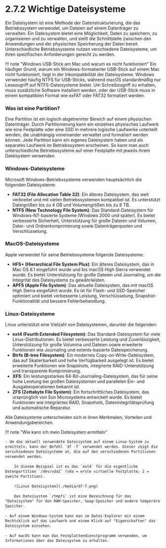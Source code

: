 # 2.7.2 Wichtige Dateisysteme

Ein Dateisystem ist eine Methode der Datenstrukturierung, die das Betriebssystem verwendet, um Dateien auf einem Datenträger zu verwalten. Ein Dateisystem bietet eine Möglichkeit, Daten zu speichern, zu organisieren und zu verwalten, und stellt die Schnittstelle zwischen den Anwendungen und der physischen Speicherung der Daten bereit. Unterschiedliche Betriebssysteme nutzen verschiedene Dateisysteme, um ihren spezifischen Anforderungen gerecht zu werden.

!!! note "Windows USB-Stick am Mac und warum es nicht funktioniert"
    Ein häufiger Grund, warum ein Windows-formatierter USB-Stick auf einem Mac nicht funktioniert, liegt in der Inkompatibilität der Dateisysteme. Windows verwendet häufig NTFS für USB-Sticks, während macOS standardmäßig nur Lesezugriff auf NTFS-Dateisysteme bietet. Um Schreibzugriff zu erhalten, muss zusätzliche Software installiert werden, oder der USB-Stick muss in einem kompatiblen Format wie exFAT oder FAT32 formatiert werden.

### Was ist eine Partition?

Eine Partition ist ein logisch abgetrennter Bereich auf einem physischen Datenträger. Durch Partitionierung kann ein einzelnes physisches Laufwerk wie eine Festplatte oder eine SSD in mehrere logische Laufwerke unterteilt werden, die unabhängig voneinander verwaltet und formatiert werden können. Jede Partition kann ein eigenes Dateisystem haben und als separates Laufwerk im Betriebssystem erscheinen. So kann man auch unterschiedliche Betriebssysteme auf einer Festplatte mit jeweils ihrem Dateisystem verwenden.

### Windows-Dateisysteme

Microsoft Windows-Betriebssysteme verwenden hauptsächlich die folgenden Dateisysteme:

- **FAT32 (File Allocation Table 32)**: Ein älteres Dateisystem, das weit verbreitet und mit vielen Betriebssystemen kompatibel ist. Es unterstützt Dateigrößen bis zu 4 GB und Volumengrößen bis zu 8 TB.
- **NTFS (New Technology File System)**: Das Standard-Dateisystem für Windows-NT-basierte Systeme (Windows 2000 und später). Es bietet verbesserte Sicherheit, Unterstützung für große Dateien und Volumen, Datei- und Ordnerkomprimierung sowie Datenträgerquoten und Verschlüsselung.

### MacOS-Dateisysteme

Apple verwendet für seine Betriebssysteme folgende Dateisysteme:

- **HFS+ (Hierarchical File System Plus)**: Ein älteres Dateisystem, das in Mac OS 8.1 eingeführt wurde und bis macOS High Sierra verwendet wurde. Es bietet Unterstützung für große Dateien und Journaling, um die Integrität des Dateisystems zu gewährleisten.
- **APFS (Apple File System)**: Das aktuelle Dateisystem, das mit macOS High Sierra eingeführt wurde. Es ist für Flash- und SSD-Speicher optimiert und bietet verbesserte Leistung, Verschlüsselung, Snapshot-Funktionalität und bessere Fehlerbehandlung.

### Linux-Dateisysteme

Linux unterstützt eine Vielzahl von Dateisystemen, darunter die folgenden:

- **ext4 (Fourth Extended Filesystem)**: Das Standard-Dateisystem für viele Linux-Distributionen. Es bietet verbesserte Leistung und Zuverlässigkeit, Unterstützung für große Volumina und Dateien sowie erweiterte Funktionen wie Journaling und extents-basierte Dateispeicherung.
- **Btrfs (B-tree Filesystem)**: Ein modernes Copy-on-Write-Dateisystem, das auf Skalierbarkeit und hohe Verfügbarkeit ausgelegt ist. Es bietet erweiterte Funktionen wie Snapshots, integrierte RAID-Unterstützung und transparente Komprimierung.
- **XFS**: Ein leistungsstarkes 64-Bit-Journaling-Dateisystem, das für seine hohe Leistung bei großen Dateisystemen und parallelen Ein- und Ausgabeoperationen bekannt ist.
- **ZFS (Zettabyte File System)**: Ein fortschrittliches Dateisystem, das ursprünglich von Sun Microsystems entwickelt wurde. Es bietet Funktionen wie integriertes RAID, Snapshots, Datenintegritätsprüfung und automatische Reparatur.

Alle Dateisysteme unterscheiden sich in ihren Merkmalen, Vorteilen und Anwendungsbereichen.

!!! note "Wie kann ich mein Dateisystem ermitteln"
    
    - Um das aktuell verwendete Dateisystem auf einem Linux-System zu ermitteln, kann der Befehl `df -T` verwendet werden. Dieser zeigt die verschiedenen Dateisysteme an, die auf den verschiedenen Partitionen verwendet werden. 
    
        In diesem Beispiel ist es das `ext4` für die eigentliche Datenpartition `/dev/vda2` (vda = erste virtuelle Festplatte; 2 = zweite Partition).

        ![Linux Dateisystem](./media/df-T.png)

        Das Dateisystem `/tmpfs` ist eine Bezeichnung für das "Dateisystem" für den RAM-Speicher, Swap-Speicher und andere temporäre Speicher.
    
    - Auf einem Windows-System kann man im Datei-Explorer mit einem Rechtsklick auf das Laufwerk und einem Klick auf "Eigenschaften" das Dateisystem einsehen. 
    
    - Auf macOS kann man das Festplattendienstprogramm verwenden, um Informationen über das Dateisystem zu erhalten.
